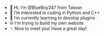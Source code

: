 - 👋 Hi, I’m @BlueBoy247 from Taiwan
- 👀 I’m interested in coding in Python and C++
- 🌱 I’m currently learning to devolop plugins
- 🌐 I'm trying to build my own website
- ✨ Nice to meet you! Have a great day!

<!---
shuba247/shuba247 is a ✨ special ✨ repository because its `README.md` (this file) appears on your GitHub profile.
You can click the Preview link to take a look at your changes.
--->
